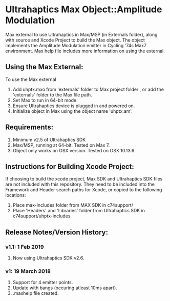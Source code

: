 #  Ultrahaptics Max Object::Amplitude Modulation

Max external to use Ultrahaptics in Max/MSP (in Externals folder), along with source and Xcode Project to build the Max object. The object implements the Amplitude Modulation emitter in Cycling '74s Max7 environment. Max help file includes more information on using the external.


## Using the Max External:
To use the Max external
1. Add uhptx.mxo from 'externals' folder to Max project folder , or add the 'externals' folder to the Max file path.
2. Set Max to run in 64-bit mode.
3. Ensure Ultrahaptics device is plugged in and powered on.
4. Initialize object in Max using the object name 'uhptx.am'.


## Requirements:
1. Minimum v2.5 of Ultrahaptics SDK
2. Max/MSP, running at 64-bit. Tested on Max 7.
3. Object only works on OSX version. Tested on OSX 10.13.6.

## Instructions for Building Xcode Project:
If choosing to build the xcode project, Max SDK and Ultrahaptics SDK files are not included with this repository. They need to be included into the Framework and Header search paths for Xcode, or copied to the following locations:
1. Place max-includes folder from MAX SDK in c74support/
2. Place 'Headers' and 'Libraries' folder from Ultrahaptics SDK in c74support/uhptx-includes

## Release Notes/Version History:

### v1.1: 1 Feb 2019
1. Now using Ultrahaptics SDK v2.6.

### v1: 19 March 2018
1. Support for 4 emitter points.
2. Update with bangs (occuring atleast 10ms apart).
3. .maxhelp file created.
